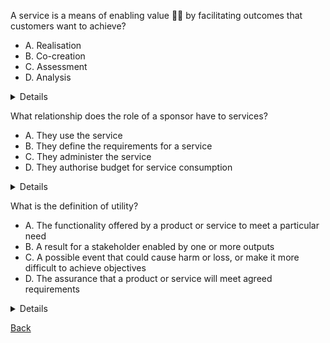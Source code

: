 A service is a means of enabling value :man_shrugging: by facilitating outcomes that customers want to achieve?

- A. Realisation
- B. Co-creation
- C. Assessment
- D. Analysis

<details>
B. A service is a means of enabling <b>Co-creation</b> by facilitating outcomes that customers want to achieve!
</details>

What relationship does the role of a sponsor have to services?

- A. They use the service
- B. They define the requirements for a service
- C. They administer the service
- D. They authorise budget for service consumption

<details>
D. They authoise budget for service consumption!
</details>

What is the definition of utility?

- A. The functionality offered by a product or service to meet a particular need
- B. A result for a stakeholder enabled by one or more outputs
- C. A possible event that could cause harm or loss, or make it more difficult to achieve objectives
- D. The assurance that a product or service will meet agreed requirements

<details>
  A. The functionality offered by a product or service to meet a particular need!
  
  - B. Is Outcome
  - C. Is Risk
  - D. Is Warranty
  
</details>

[Back](README.md)
